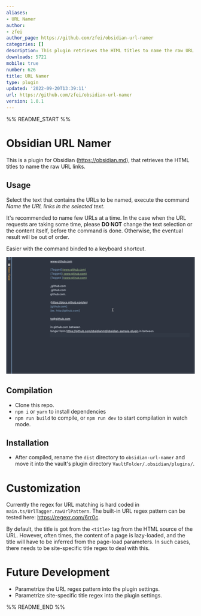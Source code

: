 ```yaml
---
aliases:
- URL Namer
author:
- zfei
author_page: https://github.com/zfei/obsidian-url-namer
categories: []
description: This plugin retrieves the HTML titles to name the raw URL links.
downloads: 5721
mobile: true
number: 626
title: URL Namer
type: plugin
updated: '2022-09-20T13:39:11'
url: https://github.com/zfei/obsidian-url-namer
version: 1.0.1
---
```


%% README_START %%

# Obsidian URL Namer

This is a plugin for Obsidian (https://obsidian.md), that retrieves the HTML titles to name the raw URL links.

## Usage

Select the text that contains the URLs to be named, execute the command *Name the URL links in the selected text*.

It's recommended to name few URLs at a time. In the case when the URL requests are taking some time, please **DO NOT** change the text selection or the content itself, before the command is done. Otherwise, the eventual result will be out of order.

Easier with the command binded to a keyboard shortcut.

![demo](https://raw.githubusercontent.com/zfei/obsidian-url-namer/HEAD/demo/url-namer-demo.gif)

## Compilation

- Clone this repo.
- `npm i` or `yarn` to install dependencies
- `npm run build` to compile, or `npm run dev` to start compilation in watch mode.

## Installation

- After compiled, rename the `dist` directory to `obsidian-url-namer` and move it into the vault's plugin directory `VaultFolder/.obsidian/plugins/`.

# Customization

Currently the regex for URL matching is hard coded in `main.ts/UrlTagger.rawUrlPattern`. The built-in URL regex pattern can be tested here: https://regexr.com/6rr0c.

By default, the title is got from the `<title>` tag from the HTML source of the URL. However, often times, the content of a page is lazy-loaded, and the title will have to be inferred from the page-load parameters. In such cases, there needs to be site-specific title regex to deal with this.

# Future Development

- Parametrize the URL regex pattern into the plugin settings.
- Parametrize site-specific title regex into the plugin settings.


%% README_END %%